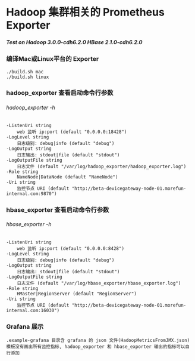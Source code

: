 # Hadoop 集群相关的 Prometheus Exporter

##### Test on Hadoop 3.0.0-cdh6.2.0 HBase 2.1.0-cdh6.2.0 ####

### 编译Mac或Linux平台的 Exporter
	./build.sh mac
	./build.sh linux

### hadoop_exporter  查看启动命令行参数
######	hadoop_exporter -h
	-ListenUri string
		web 监听 ip:port (default "0.0.0.0:18428")
	-LogLevel string
		日志级别: debug|info (default "debug")
	-LogOutput string
		日志输出: stdout|file (default "stdout")
	-LogOutputFile string
		日志文件 (default "/var/log/hadoop_exporter/hadoop_exporter.log")
	-Role string
		NameNode|DataNode (default "NameNode")
	-Uri string
		监控节点 URI (default "http://beta-devicegateway-node-01.morefun-internal.com:9870")


### hbase_exporter  查看启动命令行参数
###### hbase_exporter -h
	-ListenUri string
		web 监听 ip:port (default "0.0.0.0:8428")
	-LogLevel string
		日志级别: debug|info (default "debug")
	-LogOutput string
		日志输出: stdout|file (default "stdout")
	-LogOutputFile string
		日志文件 (default "/var/log/hbase_exporter/hbase_exporter.log")
	-Role string
		HMaster|RegionServer (default "RegionServer")
	-Uri string
		监控节点 URI (default "http://beta-devicegateway-node-01.morefun-internal.com:16030")
### Grafana  展示
	.example-grafana 目录含 grafana 的 json 文件(HadoopMetricsFromJMX.json)
	模板没有画出所有监控指标, hadoop_exporter 和 hbase_exporter 输出的指标可以自行添加
